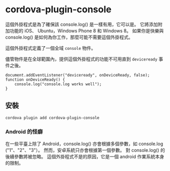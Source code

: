 <!---
    Licensed to the Apache Software Foundation (ASF) under one
    or more contributor license agreements.  See the NOTICE file
    distributed with this work for additional information
    regarding copyright ownership.  The ASF licenses this file
    to you under the Apache License, Version 2.0 (the
    "License"); you may not use this file except in compliance
    with the License.  You may obtain a copy of the License at

      http://www.apache.org/licenses/LICENSE-2.0

    Unless required by applicable law or agreed to in writing,
    software distributed under the License is distributed on an
    "AS IS" BASIS, WITHOUT WARRANTIES OR CONDITIONS OF ANY
    KIND, either express or implied.  See the License for the
    specific language governing permissions and limitations
    under the License.
-->

# cordova-plugin-console

這個外掛程式是為了確保該 console.log() 是一樣有用，它可以是。 它將添加附加功能的 iOS、 Ubuntu，Windows Phone 8 和 Windows 8。 如果你是快樂與 console.log() 是如何為你工作，那麼可能不需要這個外掛程式。

這個外掛程式定義了一個全域 `console` 物件。

儘管物件是在全球範圍內，提供這個外掛程式的功能不可用直到 `deviceready` 事件之後。

    document.addEventListener("deviceready", onDeviceReady, false);
    function onDeviceReady() {
        console.log("console.log works well");
    }


## 安裝

    cordova plugin add cordova-plugin-console


### Android 的怪癖

在一些平臺上除了 Android，console.log() 亦會根據多個參數，如 console.log ("1"、"2"、"3"）。 然而，安卓系統只亦會根據第一個參數。 對 console.log() 的後續參數將被忽略。 這個外掛程式不是的原因，它是一個 android 作業系統本身的限制。
